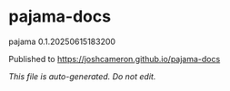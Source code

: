 # pajama-docs
pajama 0.1.20250615183200

Published to https://joshcameron.github.io/pajama-docs

*This file is auto-generated. Do not edit.*
